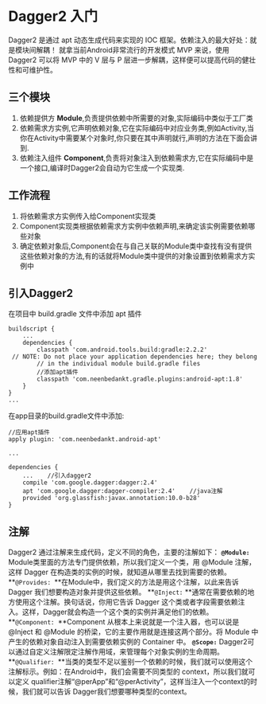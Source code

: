 # Dagger2 入门

Dagger2 是通过 apt 动态生成代码来实现的 IOC 框架。依赖注入的最大好处：就是模块间解耦！ 就拿当前Android非常流行的开发模式 MVP 来说，使用 Dagger2 可以将 MVP 中的 V  层与 P 层进一步解耦，这样便可以提高代码的健壮性和可维护性。

## 三个模块

1. 依赖提供方 **Module**,负责提供依赖中所需要的对象,实际编码中类似于工厂类
2. 依赖需求方实例,它声明依赖对象,它在实际编码中对应业务类,例如Activity,当你在Activity中需要某个对象时,你只要在其中声明就行,声明的方法在下面会讲到.
3. 依赖注入组件 **Component**,负责将对象注入到依赖需求方,它在实际编码中是一个接口,编译时Dagger2会自动为它生成一个实现类.



## 工作流程

1. 将依赖需求方实例传入给Component实现类
2. Component实现类根据依赖需求方实例中依赖声明,来确定该实例需要依赖哪些对象
3. 确定依赖对象后,Component会在与自己关联的Module类中查找有没有提供这些依赖对象的方法,有的话就将Module类中提供的对象设置到依赖需求方实例中

## 引入Dagger2

在项目中 build.gradle 文件中添加 apt 插件

```
buildscript {
    ...
    dependencies {
        classpath 'com.android.tools.build:gradle:2.2.2'       
 // NOTE: Do not place your application dependencies here; they belong
        // in the individual module build.gradle files
        //添加apt插件
        classpath 'com.neenbedankt.gradle.plugins:android-apt:1.8'
    }
}
...
```

在app目录的build.gradle文件中添加:

```
//应用apt插件
apply plugin: 'com.neenbedankt.android-apt'

...

dependencies {
    ...    //引入dagger2
    compile 'com.google.dagger:dagger:2.4'
    apt 'com.google.dagger:dagger-compiler:2.4'    //java注解
    provided 'org.glassfish:javax.annotation:10.0-b28'
}
```
## 注解

Dagger2 通过注解来生成代码，定义不同的角色，主要的注解如下：
**`@Module:`** Module类里面的方法专门提供依赖，所以我们定义一个类，用 @Module 注解，这样 Dagger 在构造类的实例的时候，就知道从哪里去找到需要的依赖。
**`@Provides: `**在Module中，我们定义的方法是用这个注解，以此来告诉 Dagger 我们想要构造对象并提供这些依赖。
**`@Inject:` **通常在需要依赖的地方使用这个注解。换句话说，你用它告诉 Dagger 这个类或者字段需要依赖注入。这样，Dagger就会构造一个这个类的实例并满足他们的依赖。
**`@Component: `**Component 从根本上来说就是一个注入器，也可以说是 @Inject 和 @Module 的桥梁，它的主要作用就是连接这两个部分。将 Module 中产生的依赖对象自动注入到需要依赖实例的 Container 中。
**`@Scope:`** Dagger2可以通过自定义注解限定注解作用域，来管理每个对象实例的生命周期。
**`@Qualifier: `**当类的类型不足以鉴别一个依赖的时候，我们就可以使用这个注解标示。例如：在Android中，我们会需要不同类型的 context，所以我们就可以定义 qualifier注解“@perApp”和“@perActivity”，这样当注入一个context的时候，我们就可以告诉 Dagger我们想要哪种类型的context。